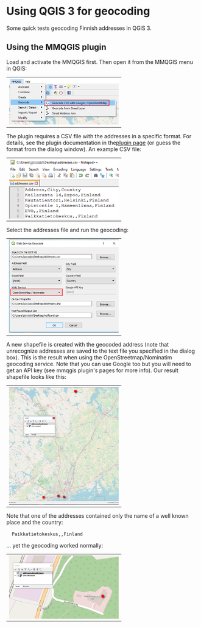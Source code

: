# Using QGIS 3 for geocoding
Some quick tests geocoding Finnish addresses in QGIS 3.

## Using the MMQGIS plugin
Load and activate the MMQGIS first. Then open it from the MMQGIS menu in QGIS:


<table style="width:60%">
<tr>
    <td> <img src="images/mmqgis_geocode.png"/> </td>
</tr>
</table>


The plugin requires a CSV file with the addresses in a specific format. For details, see the plugin documentation in the[plugin page](http://michaelminn.com/linux/mmqgis/) (or guess the format from the dialog window). An example CSV file:

<table style="width:60%">
<tr>
    <td> <img src="images/addresses.png"/> </td>
</tr>
</table>

Select the addresses file and run the geocoding:

<table style="width:60%">
<tr>
    <td> <img src="images/mmqgis_dialog.png"/> </td>
</tr>
</table>

A new shapefile is created with the geocoded address (note that unrecognize addresses are saved to the text file you
specified in the dialog box). This is the result when using the OpenStreetmap/Nominatim geocoding service. Note that
you can use Google too but you will need to get an API key (see mmqgis plugin's pages for more info). Our result shapefile looks like this:

<table style="width:60%">
<tr>
  <td> <img src="images/geocoding_result.png"/> </td>
</tr>
</table>

Note that one of the addresses contained only the name of a well known place and the country:
````
  Paikkatietokeskus,,Finland
````
... yet the geocoding worked normally:


<table style="width:60%">
<tr>
  <td> <img src="images/geocoding_result_zoomed.png"/> </td>
</tr>
</table>
